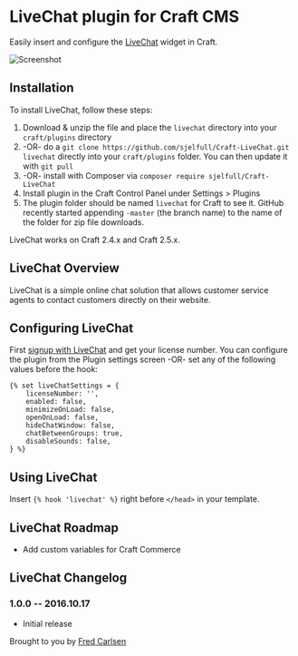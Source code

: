 # LiveChat plugin for Craft CMS

Easily insert and configure the [LiveChat](http://www.livechatinc.com/?a=PV5ClSpB3Ly&utm_source=PP&utm_medium=link&utm_campaign=default_link) widget in Craft.

![Screenshot](resources/screenshots/plugin_logo.png)

## Installation

To install LiveChat, follow these steps:

1. Download & unzip the file and place the `livechat` directory into your `craft/plugins` directory
2.  -OR- do a `git clone https://github.com/sjelfull/Craft-LiveChat.git livechat` directly into your `craft/plugins` folder.  You can then update it with `git pull`
3.  -OR- install with Composer via `composer require sjelfull/Craft-LiveChat`
4. Install plugin in the Craft Control Panel under Settings > Plugins
5. The plugin folder should be named `livechat` for Craft to see it.  GitHub recently started appending `-master` (the branch name) to the name of the folder for zip file downloads.

LiveChat works on Craft 2.4.x and Craft 2.5.x.

## LiveChat Overview

LiveChat is a simple online chat solution that allows customer service agents to contact customers directly on their website.

## Configuring LiveChat

First [signup with LiveChat](http://www.livechatinc.com/?a=PV5ClSpB3Ly&utm_source=PP&utm_medium=link&utm_campaign=default_link) and get your license number.
You can configure the plugin from the Plugin settings screen -OR- set any of the following values before the hook:
```twig
{% set liveChatSettings = {
    licenseNumber: '',
    enabled: false,
    minimizeOnLoad: false,
    openOnLoad: false,
    hideChatWindow: false,
    chatBetweenGroups: true,
    disableSounds: false,
} %}
```

## Using LiveChat

Insert `{% hook 'livechat' %}` right before `</head>` in your template.

## LiveChat Roadmap

* Add custom variables for Craft Commerce

## LiveChat Changelog

### 1.0.0 -- 2016.10.17

* Initial release

Brought to you by [Fred Carlsen](http://sjelfull.no)
